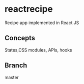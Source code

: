 # reactrecipe
Recipe app implemented in React JS
## Concepts
States,CSS modules, APIs, hooks
## Branch
master
